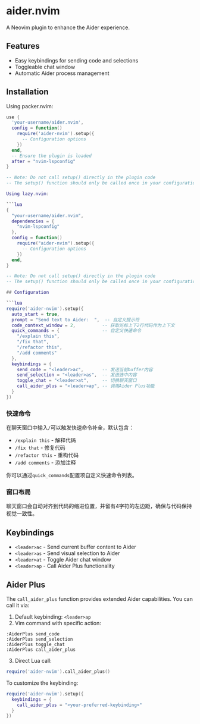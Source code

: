 # aider.nvim

A Neovim plugin to enhance the Aider experience.

## Features

- Easy keybindings for sending code and selections
- Toggleable chat window
- Automatic Aider process management

## Installation

Using packer.nvim:

```lua
use {
  'your-username/aider.nvim',
  config = function()
    require('aider-nvim').setup({
      -- Configuration options
    })
  end,
  -- Ensure the plugin is loaded
  after = "nvim-lspconfig"
}

-- Note: Do not call setup() directly in the plugin code
-- The setup() function should only be called once in your configuration

Using lazy.nvim:

```lua
{
  "your-username/aider.nvim",
  dependencies = {
    "nvim-lspconfig"
  },
  config = function()
    require("aider-nvim").setup({
      -- Configuration options
    })
  end,
}

-- Note: Do not call setup() directly in the plugin code
-- The setup() function should only be called once in your configuration

## Configuration

```lua
require('aider-nvim').setup({
  auto_start = true,
  prompt = "Send text to Aider:  ",  -- 自定义提示符
  code_context_window = 2,          -- 获取光标上下2行代码作为上下文
  quick_commands = {                -- 自定义快速命令
    "/explain this",
    "/fix that", 
    "/refactor this",
    "/add comments"
  },
  keybindings = {
    send_code = "<leader>ac",       -- 发送当前buffer内容
    send_selection = "<leader>as",  -- 发送选中内容
    toggle_chat = "<leader>at",     -- 切换聊天窗口
    call_aider_plus = "<leader>ap", -- 调用Aider Plus功能
  }
})
```

### 快速命令
在聊天窗口中输入`/`可以触发快速命令补全，默认包含：
- `/explain this` - 解释代码
- `/fix that` - 修复代码
- `/refactor this` - 重构代码
- `/add comments` - 添加注释

你可以通过`quick_commands`配置项自定义快速命令列表。

### 窗口布局
聊天窗口会自动对齐到代码的缩进位置，并留有4字符的左边距，确保与代码保持视觉一致性。

## Keybindings

- `<leader>ac` - Send current buffer content to Aider
- `<leader>as` - Send visual selection to Aider
- `<leader>at` - Toggle Aider chat window
- `<leader>ap` - Call Aider Plus functionality

## Aider Plus

The `call_aider_plus` function provides extended Aider capabilities. You can call it via:

1. Default keybinding: `<leader>ap`
2. Vim command with specific action:
```vim
:AiderPlus send_code
:AiderPlus send_selection
:AiderPlus toggle_chat
:AiderPlus call_aider_plus
```
3. Direct Lua call:
```lua
require('aider-nvim').call_aider_plus()
```

To customize the keybinding:
```lua
require('aider-nvim').setup({
  keybindings = {
    call_aider_plus = "<your-preferred-keybinding>"
  }
})
```

